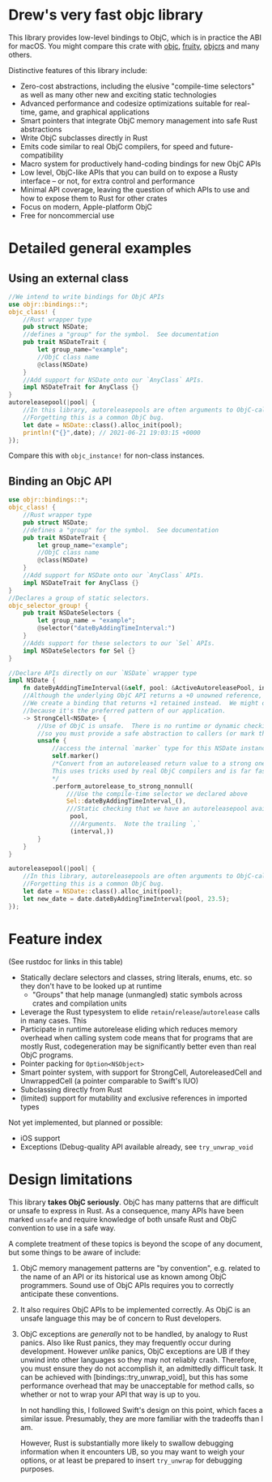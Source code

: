 # Drew's very fast objc library
This library provides low-level bindings to ObjC, which is in practice the ABI for macOS.  You might compare
this crate with [objc](https://crates.io/crates/objc), [fruity](https://docs.rs/fruity/0.2.0/fruity/), [objcrs](https://crates.io/crates/objrs)
and many others.

Distinctive features of this library include:
* Zero-cost abstractions, including the elusive "compile-time selectors" as well as many other new and exciting static technologies
* Advanced performance and codesize optimizations suitable for real-time, game, and graphical applications
* Smart pointers that integrate ObjC memory management into safe Rust abstractions
* Write ObjC subclasses directly in Rust
* Emits code similar to real ObjC compilers, for speed and future-compatibility
* Macro system for productively hand-coding bindings for new ObjC APIs
* Low level, ObjC-like APIs that you can build on to expose a Rusty interface – or not, for extra control and performance
* Minimal API coverage, leaving the question of which APIs to use and how to expose them to Rust for other crates
* Focus on modern, Apple-platform ObjC
* Free for noncommercial use

# Detailed general examples

## Using an external class

```rust
//We intend to write bindings for ObjC APIs
use objr::bindings::*;
objc_class! {
	//Rust wrapper type
	pub struct NSDate;
	//defines a "group" for the symbol.  See documentation
	pub trait NSDateTrait {
		let group_name="example";
		//ObjC class name
		@class(NSDate)
	}
	//Add support for NSDate onto our `AnyClass` APIs.
	impl NSDateTrait for AnyClass {}
}
autoreleasepool(|pool| {
	//In this library, autoreleasepools are often arguments to ObjC-calling APIs, providing compile-time guarantees you created one.
	//Forgetting this is a common ObjC bug.
	let date = NSDate::class().alloc_init(pool);
	println!("{}",date); // 2021-06-21 19:03:15 +0000
});
```

Compare this with  `objc_instance!` for non-class instances.

## Binding an ObjC API

```rust
use objr::bindings::*;
objc_class! {
	//Rust wrapper type
	pub struct NSDate;
	//defines a "group" for the symbol.  See documentation
	pub trait NSDateTrait {
		let group_name="example";
		//ObjC class name
		@class(NSDate)
	}
	//Add support for NSDate onto our `AnyClass` APIs.
	impl NSDateTrait for AnyClass {}
}
//Declares a group of static selectors.
objc_selector_group! {
	pub trait NSDateSelectors {
		let group_name = "example";
		@selector("dateByAddingTimeInterval:")
	}
	//Adds support for these selectors to our `Sel` APIs.
	impl NSDateSelectors for Sel {}
}

//Declare APIs directly on our `NSDate` wrapper type
impl NSDate {
	fn dateByAddingTimeInterval(&self, pool: &ActiveAutoreleasePool, interval: f64)
	//Although the underlying ObjC API returns a +0 unowned reference,
	//We create a binding that returns +1 retained instead.  We might do this
	//because it's the preferred pattern of our application.
	-> StrongCell<NSDate> {
		//Use of ObjC is unsafe.  There is no runtime or dynamic checking of your work here,
		//so you must provide a safe abstraction to callers (or mark the enclosing function unsafe).
		unsafe {
			//access the internal `marker` type for this NSDate instance
			self.marker()
			/*Convert from an autoreleased return value to a strong one.
			This uses tricks used by real ObjC compilers and is far faster than calling `retain` yourself.
			*/
			.perform_autorelease_to_strong_nonnull(
				///Use the compile-time selector we declared above
				Sel::dateByAddingTimeInterval_(),
				///Static checking that we have an autoreleasepool available
				 pool,
				 ///Arguments.  Note the trailing `,`
				 (interval,))
		}
	}
}

autoreleasepool(|pool| {
	//In this library, autoreleasepools are often arguments to ObjC-calling APIs, providing compile-time guarantees you created one.
	//Forgetting this is a common ObjC bug.
	let date = NSDate::class().alloc_init(pool);
	let new_date = date.dateByAddingTimeInterval(pool, 23.5);
});
```


# Feature index

(See rustdoc for links in this table)

* Statically declare selectors and classes, string literals, enums, etc. so they don't have to be looked up at runtime
	* "Groups" that help manage (unmangled) static symbols across crates and compilation units
* Leverage the Rust typesystem to elide `retain`/`release`/`autorelease` calls in many cases.  This
* Participate in runtime autorelease eliding which reduces memory overhead when calling system code
means that for programs that are mostly Rust, codegeneration may be significantly better even than real ObjC programs.
* Pointer packing for `Option<NSObject>`
* Smart pointer system, with support for StrongCell, AutoreleasedCell and UnwrappedCell (a pointer comparable to Swift's IUO)
* Subclassing directly from Rust
* (limited) support for mutability and exclusive references in imported types

Not yet implemented, but planned or possible:

* iOS support
* Exceptions (Debug-quality API available already, see `try_unwrap_void`

# Design limitations

This library **takes ObjC seriously**.  ObjC has many patterns that are difficult or unsafe to express in Rust.  As a consequence,
many APIs have been marked `unsafe` and require knowledge of both unsafe Rust and ObjC convention to use in a safe way.

A complete treatment of these topics is beyond the scope of any document, but some things to be aware of include:

1.  ObjC memory management patterns are "by convention", e.g. related to the name of an API or its historical use as known among ObjC programmers.
	Sound use of ObjC APIs requires you to correctly anticipate these conventions.
2.  It also requires ObjC APIs to be implemented correctly.  As ObjC is an unsafe language this may be of concern to Rust developers.
3.  ObjC exceptions are *generally* not to be handled, by analogy to Rust panics.  Also like Rust panics, they may frequently occur
	during development.  However *unlike* panics, ObjC exceptions are UB if they unwind into other languages so they may not reliably crash.
	Therefore, you must ensure they do not accomplish it, an admittedly difficult task.  It can be achieved with [bindings::try_unwrap_void], but this has some
	performance overhead that may be unacceptable for method calls, so whether or not to wrap your API that way is up to you.

	In not handling this, I followed Swift's design on this point, which faces a similar issue.  Presumably, they are more familiar
	with the tradeoffs than I am.

	However, Rust is substantially more likely to swallow debugging information when it encounters UB, so you may want to weigh your options,
	or at least be prepared to insert `try_unwrap` for debugging purposes.
